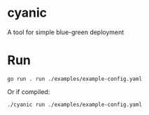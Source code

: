 # cyanic
A tool for simple blue-green deployment

# Run
```
go run . run ./examples/example-config.yaml
```
Or if compiled:
```
./cyanic run ./examples/example-config.yaml
```
